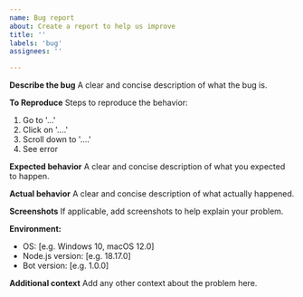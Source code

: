 ```yaml
---
name: Bug report
about: Create a report to help us improve
title: ''
labels: 'bug'
assignees: ''

---
```


**Describe the bug**
A clear and concise description of what the bug is.

**To Reproduce**
Steps to reproduce the behavior:
1. Go to '...'
2. Click on '....'
3. Scroll down to '....'
4. See error

**Expected behavior**
A clear and concise description of what you expected to happen.

**Actual behavior**
A clear and concise description of what actually happened.

**Screenshots**
If applicable, add screenshots to help explain your problem.

**Environment:**
 - OS: [e.g. Windows 10, macOS 12.0]
 - Node.js version: [e.g. 18.17.0]
 - Bot version: [e.g. 1.0.0]

**Additional context**
Add any other context about the problem here.
